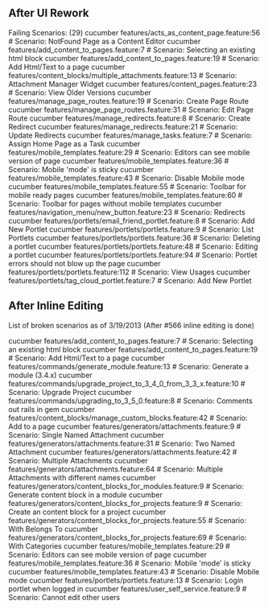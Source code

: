 ## After UI Rework

Failing Scenarios:  (29)
cucumber features/acts_as_content_page.feature:56 # Scenario: NotFound Page as a Content Editor
cucumber features/add_content_to_pages.feature:7 # Scenario: Selecting an existing html block
cucumber features/add_content_to_pages.feature:19 # Scenario: Add Html/Text to a page
cucumber features/content_blocks/multiple_attachments.feature:13 # Scenario: Attachment Manager Widget
cucumber features/content_pages.feature:23 # Scenario: View Older Versions
cucumber features/manage_page_routes.feature:19 # Scenario: Create Page Route
cucumber features/manage_page_routes.feature:31 # Scenario: Edit Page Route
cucumber features/manage_redirects.feature:8 # Scenario: Create Redirect
cucumber features/manage_redirects.feature:21 # Scenario: Update Redirects
cucumber features/manage_tasks.feature:7 # Scenario: Assign Home Page as a Task
cucumber features/mobile_templates.feature:29 # Scenario: Editors can see mobile version of page
cucumber features/mobile_templates.feature:36 # Scenario: Mobile 'mode' is sticky
cucumber features/mobile_templates.feature:43 # Scenario: Disable Mobile mode
cucumber features/mobile_templates.feature:55 # Scenario: Toolbar for mobile ready pages
cucumber features/mobile_templates.feature:60 # Scenario: Toolbar for pages without mobile templates
cucumber features/navigation_menu/new_button.feature:23 # Scenario: Redirects
cucumber features/portlets/email_friend_portlet.feature:8 # Scenario: Add New Portlet
cucumber features/portlets/portlets.feature:9 # Scenario: List Portlets
cucumber features/portlets/portlets.feature:36 # Scenario: Deleting a portlet
cucumber features/portlets/portlets.feature:48 # Scenario: Editing a portlet
cucumber features/portlets/portlets.feature:94 # Scenario: Portlet errors should not blow up the page
cucumber features/portlets/portlets.feature:112 # Scenario: View Usages
cucumber features/portlets/tag_cloud_portlet.feature:7 # Scenario: Add New Portlet


## After Inline Editing
List of broken scenarios as of 3/19/2013 (After #566 inline editing is done)

cucumber features/add_content_to_pages.feature:7 # Scenario: Selecting an existing html block
cucumber features/add_content_to_pages.feature:19 # Scenario: Add Html/Text to a page
cucumber features/commands/generate_module.feature:13 # Scenario: Generate a module (3.4.x)
cucumber features/commands/upgrade_project_to_3_4_0_from_3_3_x.feature:10 # Scenario: Upgrade Project
cucumber features/commands/upgrading_to_3_5_0.feature:8 # Scenario: Comments out rails in gem
cucumber features/content_blocks/manage_custom_blocks.feature:42 # Scenario: Add to a page
cucumber features/generators/attachments.feature:9 # Scenario: Single Named Attachment
cucumber features/generators/attachments.feature:31 # Scenario: Two Named Attachment
cucumber features/generators/attachments.feature:42 # Scenario: Multiple Attachments
cucumber features/generators/attachments.feature:64 # Scenario: Multiple Attachments with different names
cucumber features/generators/content_blocks_for_modules.feature:9 # Scenario: Generate content block in a module
cucumber features/generators/content_blocks_for_projects.feature:9 # Scenario: Create an content block for a project
cucumber features/generators/content_blocks_for_projects.feature:55 # Scenario: With Belongs To
cucumber features/generators/content_blocks_for_projects.feature:69 # Scenario: With Categories
cucumber features/mobile_templates.feature:29 # Scenario: Editors can see mobile version of page
cucumber features/mobile_templates.feature:36 # Scenario: Mobile 'mode' is sticky
cucumber features/mobile_templates.feature:43 # Scenario: Disable Mobile mode
cucumber features/portlets/portlets.feature:13 # Scenario: Login portlet when logged in
cucumber features/user_self_service.feature:9 # Scenario: Cannot edit other users
